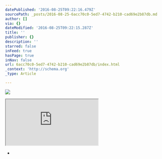 ```yaml
---
datePublished: '2016-08-25T09:22:16.479Z'
sourcePath: _posts/2016-08-25-6acc70c0-5ed7-4742-b210-cad69e2b87db.md
author: []
via: {}
dateModified: '2016-08-25T09:22:15.287Z'
title: ''
publisher: {}
description: ''
starred: false
inFeed: true
hasPage: true
inNav: false
url: 6acc70c0-5ed7-4742-b210-cad69e2b87db/index.html
_context: 'http://schema.org'
_type: Article

---
```

![](https://the-grid-user-content.s3-us-west-2.amazonaws.com/41d4b1aa-48b2-43c7-891b-b0fd75e6bd77.jpg)

<iframe src="https://the-grid.github.io/ed-location/?latitude=5.9899&amp;longitude=116.1323&amp;zoom=10&amp;address=Kota%20Kinabalu%2C%20Sabah%2C%20Malaysia" style=""></iframe>

*